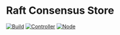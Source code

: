 # Raft Consensus Store

[![Build](https://img.shields.io/github/actions/workflow/status/atomix/atomix/build-and-test-stores-raft.yml?style=for-the-badge)](https://github.com/atomix/atomix/actions/workflows/build-and-test-stores-raft.yml)
[![Controller](https://img.shields.io/docker/v/atomix/raft-controller?label=Controller&style=for-the-badge)](https://hub.docker.com/repository/docker/atomix/raft-controller)
[![Node](https://img.shields.io/docker/v/atomix/raft-node?label=node&style=for-the-badge)](https://hub.docker.com/repository/docker/atomix/raft-node)
